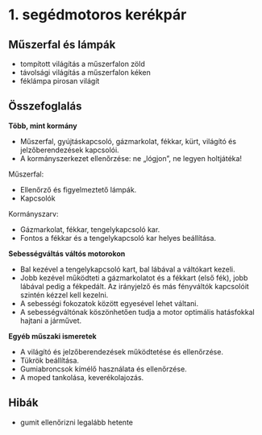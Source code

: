 # 1. segédmotoros kerékpár

## Műszerfal és lámpák

- tompított világítás a műszerfalon zöld
- távolsági világítás a műszerfalon kéken
- féklámpa pirosan világít

## Összefoglalás

**Több, mint kormány**
- Műszerfal, gyújtáskapcsoló, gázmarkolat, fékkar, kürt, világító és jelzőberendezések kapcsolói.
- A kormányszerkezet ellenőrzése: ne „lógjon”, ne legyen holtjátéka!

Műszerfal:
- Ellenőrző és figyelmeztető lámpák.
- Kapcsolók

Kormányszarv:
- Gázmarkolat, fékkar, tengelykapcsoló kar.
- Fontos a fékkar és a tengelykapcsoló kar helyes beállítása.

**Sebességváltás váltós motorokon**
- Bal kezével a tengelykapcsoló kart, bal lábával a váltókart kezeli.
- Jobb kezével működteti a gázmarkolatot és a fékkart (első fék), jobb lábával pedig a fékpedált. Az irányjelző és más fényváltók kapcsolóit szintén kézzel kell kezelni.
- A sebességi fokozatok között egyesével lehet váltani.
- A sebességváltónak köszönhetően tudja a motor optimális hatásfokkal hajtani a járművet.

**Egyéb műszaki ismeretek**
- A világító és jelzőberendezések működtetése és ellenőrzése.
- Tükrök beállítása.
- Gumiabroncsok kímélő használata és ellenőrzése.
- A moped tankolása, keverékolajozás.

## Hibák

- gumit ellenőrizni legalább hetente